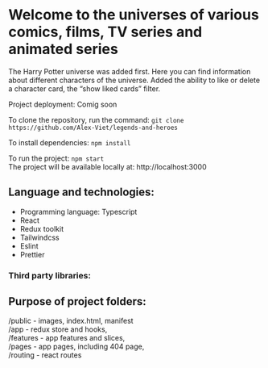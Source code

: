 # Welcome to the universes of various comics, films, TV series and animated series
The Harry Potter universe was added first. Here you can find information about different characters of the universe. Added the ability to like or delete a character card, the “show liked cards” filter.

Project deployment: Comig soon

To clone the repository, run the command:
`git clone https://github.com/Alex-Viet/legends-and-heroes`

To install dependencies:
`npm install`

To run the project:
`npm start`<br>
The project will be available locally at: http://localhost:3000

## Language and technologies:
- Programming language: Typescript
- React
- Redux toolkit
- Tailwindcss
- Eslint
- Prettier

### Third party libraries:

## Purpose of project folders:
/public - images, index.html, manifest<br>
/app - redux store and hooks,<br>
/features - app features and slices,<br>
/pages - app pages, including 404 page,<br>
/routing - react routes
